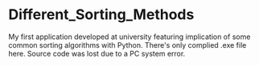 # Different_Sorting_Methods
My first application developed at university featuring implication of some common sorting algorithms with Python.
There's only complied .exe file here. Source code was lost due to a PC system error.
